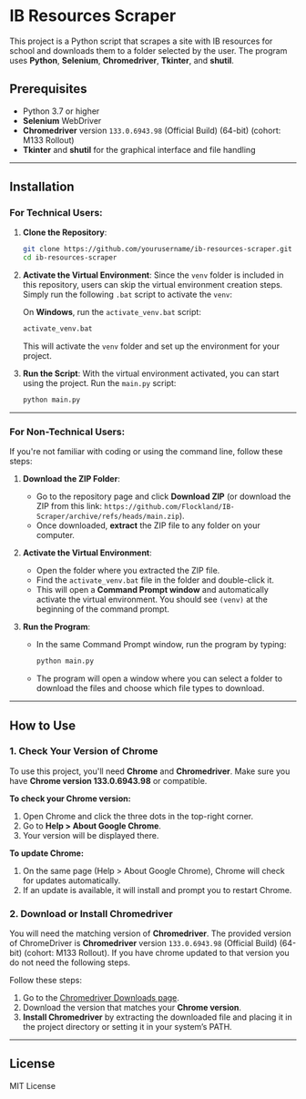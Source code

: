 # IB Resources Scraper

This project is a Python script that scrapes a site with IB resources for school and downloads them to a folder selected by the user. The program uses **Python**, **Selenium**, **Chromedriver**, **Tkinter**, and **shutil**.

## Prerequisites

- Python 3.7 or higher
- **Selenium** WebDriver
- **Chromedriver** version `133.0.6943.98` (Official Build) (64-bit) (cohort: M133 Rollout)
- **Tkinter** and **shutil** for the graphical interface and file handling

---

## Installation

### For Technical Users:

1. **Clone the Repository**:
    ```bash
    git clone https://github.com/yourusername/ib-resources-scraper.git
    cd ib-resources-scraper
    ```

2. **Activate the Virtual Environment**:
    Since the `venv` folder is included in this repository, users can skip the virtual environment creation steps. Simply run the following `.bat` script to activate the `venv`:

    On **Windows**, run the `activate_venv.bat` script:
    ```bash
    activate_venv.bat
    ```

    This will activate the `venv` folder and set up the environment for your project.

3. **Run the Script**:
    With the virtual environment activated, you can start using the project. Run the `main.py` script:
    ```bash
    python main.py
    ```

---

### For Non-Technical Users:

If you're not familiar with coding or using the command line, follow these steps:

1. **Download the ZIP Folder**:
    - Go to the repository page and click **Download ZIP** (or download the ZIP from this link: `https://github.com/Flockland/IB-Scraper/archive/refs/heads/main.zip`).
    - Once downloaded, **extract** the ZIP file to any folder on your computer.

2. **Activate the Virtual Environment**:

    - Open the folder where you extracted the ZIP file.
    - Find the `activate_venv.bat` file in the folder and double-click it.
    - This will open a **Command Prompt window** and automatically activate the virtual environment. You should see `(venv)` at the beginning of the command prompt.

3. **Run the Program**:
    - In the same Command Prompt window, run the program by typing:
      ```bash
      python main.py
      ```

    - The program will open a window where you can select a folder to download the files and choose which file types to download.

---

## How to Use

### 1. Check Your Version of Chrome

To use this project, you'll need **Chrome** and **Chromedriver**. Make sure you have **Chrome version 133.0.6943.98** or compatible.

**To check your Chrome version:**

1. Open Chrome and click the three dots in the top-right corner.
2. Go to **Help > About Google Chrome**.
3. Your version will be displayed there.

**To update Chrome:**

1. On the same page (Help > About Google Chrome), Chrome will check for updates automatically.
2. If an update is available, it will install and prompt you to restart Chrome.

### 2. Download or Install Chromedriver

You will need the matching version of **Chromedriver**. 
The provided version of ChromeDriver is **Chromedriver** version `133.0.6943.98` (Official Build) (64-bit) (cohort: M133 Rollout).
If you have chrome updated to that version you do not need the following steps.

Follow these steps:

1. Go to the [Chromedriver Downloads page](https://sites.google.com/a/chromium.org/chromedriver/downloads).
2. Download the version that matches your **Chrome version**.
3. **Install Chromedriver** by extracting the downloaded file and placing it in the project directory or setting it in your system’s PATH.

---

## License

MIT License
